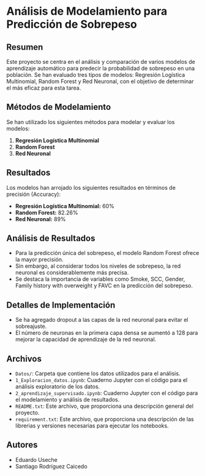 # Análisis de Modelamiento para Predicción de Sobrepeso

## Resumen
Este proyecto se centra en el análisis y comparación de varios modelos de aprendizaje automático para predecir la probabilidad de sobrepeso en una población. Se han evaluado tres tipos de modelos: Regresión Logística Multinomial, Random Forest y Red Neuronal, con el objetivo de determinar el más eficaz para esta tarea.

## Métodos de Modelamiento
Se han utilizado los siguientes métodos para modelar y evaluar los modelos:

1. **Regresión Logística Multinomial**
2. **Random Forest**
3. **Red Neuronal**

## Resultados
Los modelos han arrojado los siguientes resultados en términos de precisión (Accuracy):

- **Regresión Logística Multinomial:** 60%
- **Random Forest:** 82.26%
- **Red Neuronal:** 89%

## Análisis de Resultados
- Para la predicción única del sobrepeso, el modelo Random Forest ofrece la mayor precisión.
- Sin embargo, al considerar todos los niveles de sobrepeso, la red neuronal es considerablemente más precisa.
- Se destaca la importancia de variables como Smoke, SCC, Gender, Family history with overweight y FAVC en la predicción del sobrepeso.

## Detalles de Implementación
- Se ha agregado dropout a las capas de la red neuronal para evitar el sobreajuste.
- El número de neuronas en la primera capa densa se aumentó a 128 para mejorar la capacidad de aprendizaje de la red neuronal.

## Archivos
- `Datos/`: Carpeta que contiene los datos utilizados para el análisis.
- `1_Exploracion_datos.ipynb`: Cuaderno Jupyter con el código para el análisis exploratorio de los datos.
- `2_aprendizaje_supervisado.ipynb`: Cuaderno Jupyter con el código para el modelamiento y análisis de resultados.
- `README.txt`: Este archivo, que proporciona una descripción general del proyecto.
- `requirement.txt`: Este archivo, que proporciona una descripción de las librerias y versiones necesarias para ejecutar los notebooks.

## Autores
- Eduardo Useche
- Santiago Rodríguez Caicedo
